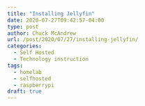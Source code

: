 ```yaml
---
title: "Installing Jellyfin"
date: 2020-07-27T09:42:57-04:00
type: post
author: Chuck McAndrew
url: /post/2020/07/27/installing-jellyfin/
categories:
  - Self Hosted
  - Technology instruction
tags:
  - homelab
  - selfhosted
  - raspberrypi
draft: true
---
```

